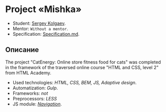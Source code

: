 # Project «Mishka»  
* Student: [Sergey Kolgaev](https://up.htmlacademy.ru/adaptive/16/user/44300).
* Mentor: `Without a mentor`.
* Specification: [Specification.md](https://github.com/Shooouuun/mishka/blob/master/specification.md).

## Описание
The project "CatEnergy: Online store fitness food for cats" was completed in the framework of the traversed online course "HTML and CSS, level 2" from HTML Academy. 

* Used technologies: _HTML, CSS, BEM, JS, Adaptive design_.
* Automatization: _Gulp_.
* Frameworks: _not_
* Preprocessors: _LESS_
* JS module: _[Navigation](https://github.com/Shooouuun/catenergy/blob/master/source/js/script.js)_.
